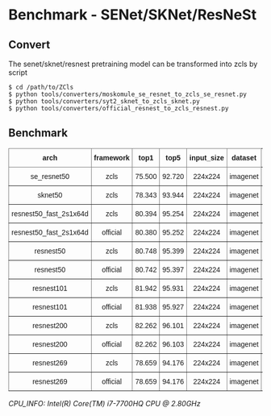 
# Benchmark - SENet/SKNet/ResNeSt

## Convert

The senet/sknet/resnest pretraining model can be transformed into zcls by script

```
$ cd /path/to/ZCls
$ python tools/converters/moskomule_se_resnet_to_zcls_se_resnet.py
$ python tools/converters/syt2_sknet_to_zcls_sknet.py
$ python tools/converters/official_resnest_to_zcls_resnest.py
```

## Benchmark

<style type="text/css">
.tg  {border-collapse:collapse;border-spacing:0;}
.tg td{border-color:black;border-style:solid;border-width:1px;font-family:Arial, sans-serif;font-size:14px;
  overflow:hidden;padding:10px 5px;word-break:normal;}
.tg th{border-color:black;border-style:solid;border-width:1px;font-family:Arial, sans-serif;font-size:14px;
  font-weight:normal;overflow:hidden;padding:10px 5px;word-break:normal;}
.tg .tg-9wq8{border-color:inherit;text-align:center;vertical-align:middle}
.tg .tg-baqh{text-align:center;vertical-align:top}
.tg .tg-c3ow{border-color:inherit;text-align:center;vertical-align:top}
.tg .tg-uzvj{border-color:inherit;font-weight:bold;text-align:center;vertical-align:middle}
.tg .tg-7btt{border-color:inherit;font-weight:bold;text-align:center;vertical-align:top}
.tg .tg-amwm{font-weight:bold;text-align:center;vertical-align:top}
</style>
<table class="tg">
<thead>
  <tr>
    <th class="tg-uzvj">arch</th>
    <th class="tg-uzvj">framework</th>
    <th class="tg-uzvj">top1</th>
    <th class="tg-uzvj">top5</th>
    <th class="tg-7btt">input_size</th>
    <th class="tg-7btt">dataset</th>
    <th class="tg-amwm">params_size/MB<br></th>
    <th class="tg-amwm">gflops<br></th>
    <th class="tg-amwm">cpu_infer/s</th>
  </tr>
</thead>
<tbody>
  <tr>
    <td class="tg-c3ow">se_resnet50</td>
    <td class="tg-c3ow">zcls</td>
    <td class="tg-c3ow">75.500</td>
    <td class="tg-c3ow">92.720</td>
    <td class="tg-c3ow">224x224</td>
    <td class="tg-c3ow">imagenet</td>
    <td class="tg-baqh">107.086</td>
    <td class="tg-baqh">8.239</td>
    <td class="tg-baqh">0.073</td>
  </tr>
  <tr>
    <td class="tg-c3ow">sknet50</td>
    <td class="tg-c3ow">zcls</td>
    <td class="tg-c3ow">78.343</td>
    <td class="tg-c3ow">93.944</td>
    <td class="tg-c3ow">224x224</td>
    <td class="tg-c3ow">imagenet</td>
    <td class="tg-baqh">104.885</td>
    <td class="tg-baqh">9.000</td>
    <td class="tg-baqh">0.143</td>
  </tr>
  <tr>
    <td class="tg-c3ow">resnest50_fast_2s1x64d</td>
    <td class="tg-c3ow">zcls</td>
    <td class="tg-c3ow">80.394</td>
    <td class="tg-c3ow">95.254</td>
    <td class="tg-c3ow">224x224</td>
    <td class="tg-c3ow">imagenet</td>
    <td class="tg-baqh">104.840</td>
    <td class="tg-baqh">8.719</td>
    <td class="tg-baqh">0.092</td>
  </tr>
  <tr>
    <td class="tg-c3ow">resnest50_fast_2s1x64d</td>
    <td class="tg-c3ow">official</td>
    <td class="tg-c3ow">80.380</td>
    <td class="tg-c3ow">95.252</td>
    <td class="tg-c3ow">224x224</td>
    <td class="tg-c3ow">imagenet</td>
    <td class="tg-baqh">104.840</td>
    <td class="tg-baqh">8.716</td>
    <td class="tg-baqh">0.083</td>
  </tr>
  <tr>
    <td class="tg-c3ow">resnest50</td>
    <td class="tg-c3ow">zcls</td>
    <td class="tg-c3ow">80.748</td>
    <td class="tg-c3ow">95.399</td>
    <td class="tg-c3ow">224x224</td>
    <td class="tg-c3ow">imagenet</td>
    <td class="tg-baqh">104.840</td>
    <td class="tg-baqh">10.805</td>
    <td class="tg-baqh">0.435</td>
  </tr>
  <tr>
    <td class="tg-c3ow">resnest50</td>
    <td class="tg-c3ow">official</td>
    <td class="tg-c3ow">80.742</td>
    <td class="tg-c3ow">95.397</td>
    <td class="tg-c3ow">224x224</td>
    <td class="tg-c3ow">imagenet</td>
    <td class="tg-baqh">104.840</td>
    <td class="tg-baqh">10.801</td>
    <td class="tg-baqh">0.424</td>
  </tr>
  <tr>
    <td class="tg-c3ow">resnest101</td>
    <td class="tg-c3ow">zcls</td>
    <td class="tg-c3ow">81.942</td>
    <td class="tg-c3ow">95.931</td>
    <td class="tg-c3ow">224x224</td>
    <td class="tg-c3ow">imagenet</td>
    <td class="tg-baqh">184.155</td>
    <td class="tg-baqh">20.496</td>
    <td class="tg-baqh">0.667</td>
  </tr>
  <tr>
    <td class="tg-c3ow">resnest101</td>
    <td class="tg-c3ow">official</td>
    <td class="tg-c3ow">81.938</td>
    <td class="tg-c3ow">95.927</td>
    <td class="tg-c3ow">224x224</td>
    <td class="tg-c3ow">imagenet</td>
    <td class="tg-baqh">184.155</td>
    <td class="tg-baqh">20.491</td>
    <td class="tg-baqh">0.623</td>
  </tr>
  <tr>
    <td class="tg-c3ow">resnest200</td>
    <td class="tg-c3ow">zcls</td>
    <td class="tg-c3ow">82.262</td>
    <td class="tg-c3ow">96.101</td>
    <td class="tg-c3ow">224x224</td>
    <td class="tg-c3ow">imagenet</td>
    <td class="tg-baqh">267.798</td>
    <td class="tg-baqh">34.991</td>
    <td class="tg-baqh">0.344</td>
  </tr>
  <tr>
    <td class="tg-c3ow">resnest200</td>
    <td class="tg-c3ow">official</td>
    <td class="tg-c3ow">82.262</td>
    <td class="tg-c3ow">96.103</td>
    <td class="tg-c3ow">224x224</td>
    <td class="tg-c3ow">imagenet</td>
    <td class="tg-baqh">267.798</td>
    <td class="tg-baqh">34.981</td>
    <td class="tg-baqh">0.350</td>
  </tr>
  <tr>
    <td class="tg-c3ow">resnest269</td>
    <td class="tg-c3ow">zcls</td>
    <td class="tg-c3ow">78.659</td>
    <td class="tg-c3ow">94.176</td>
    <td class="tg-c3ow">224x224</td>
    <td class="tg-c3ow">imagenet</td>
    <td class="tg-baqh">423.162</td>
    <td class="tg-baqh">45.083</td>
    <td class="tg-baqh">0.454</td>
  </tr>
  <tr>
    <td class="tg-c3ow">resnest269</td>
    <td class="tg-c3ow">official</td>
    <td class="tg-c3ow">78.659</td>
    <td class="tg-c3ow">94.176</td>
    <td class="tg-c3ow">224x224</td>
    <td class="tg-c3ow">imagenet</td>
    <td class="tg-baqh">423.162</td>
    <td class="tg-baqh">45.070</td>
    <td class="tg-baqh">0.476</td>
  </tr>
  </tbody>
</table>

*CPU_INFO: Intel(R) Core(TM) i7-7700HQ CPU @ 2.80GHz*